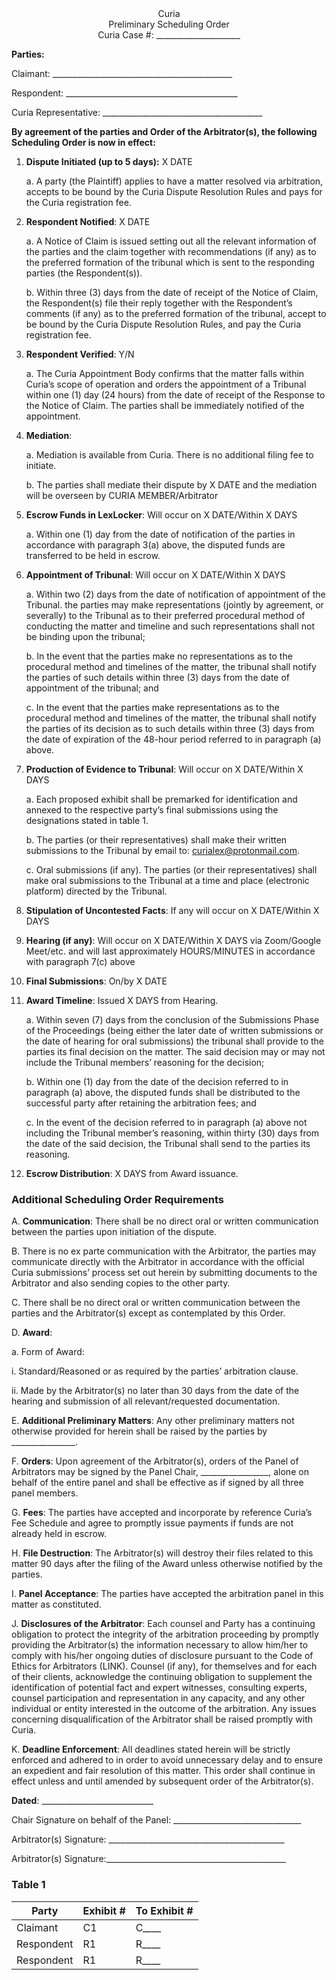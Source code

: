 
<div align="center">Curia</div> 
<div align="center">Preliminary Scheduling Order</div>
<div align="center">Curia Case #: _____________________</div>

**Parties:** 

Claimant: _____________________________________________

Respondent: ___________________________________________ 

Curia Representative: ________________________________________

**By agreement of the parties and Order of the Arbitrator(s), the following Scheduling Order is now in effect:**

1. **Dispute Initiated (up to 5 days):** X DATE
    
    a. A party (the Plaintiff) applies to have a matter resolved via arbitration, accepts to be bound by the Curia Dispute Resolution Rules and pays for the Curia registration fee.

2. **Respondent Notified**: X DATE 
    
    a. A Notice of Claim is issued setting out all the relevant information of the parties and the claim together with recommendations (if any) as to the preferred formation of the tribunal which is sent to the responding parties (the Respondent(s)).
    
    b. Within three (3) days from the date of receipt of the Notice of Claim, the Respondent(s) file their reply together with the Respondent’s comments (if any) as to the preferred formation of the tribunal, accept to be bound by the Curia Dispute Resolution Rules, and pay the Curia registration fee. 

3. **Respondent Verified**: Y/N 
    
    a. The Curia Appointment Body confirms that the matter falls within Curia’s scope of operation and orders the appointment of a Tribunal within one (1) day (24 hours) from the date of receipt of the Response to the Notice of Claim. The parties shall be immediately notified of the appointment.

4. **Mediation**:  
    
    a. Mediation is available from Curia.  There is no additional filing fee to initiate.  
    
    b. The parties shall mediate their dispute by X DATE and the mediation will be overseen by CURIA MEMBER/Arbitrator 

5. **Escrow Funds in LexLocker**: Will occur on X DATE/Within X DAYS
    
    a. Within one (1) day from the date of notification of the parties in accordance with paragraph 3(a) above, the disputed funds are transferred to be held in escrow.

6. **Appointment of Tribunal**: Will occur on X DATE/Within X DAYS

    a. Within two (2) days from the date of notification of appointment of the Tribunal. the parties may make representations (jointly by agreement, or severally) to the Tribunal as to their preferred procedural method of conducting the matter and timeline and such representations shall not be binding upon the tribunal;
    
    b. In the event that the parties make no representations as to the procedural method and timelines of the matter, the tribunal shall notify the parties of such details within three (3) days from the date of appointment of the tribunal; and
    
    c. In the event that the parties make representations as to the procedural method and timelines of the matter, the tribunal shall notify the parties of its decision as to such details within three (3) days from the date of expiration of the 48-hour period referred to in paragraph (a) above. 

7. **Production of Evidence to Tribunal**: Will occur on X DATE/Within X DAYS
    
    a. Each proposed exhibit shall be premarked for identification and annexed to the respective party’s final submissions using the designations stated in table 1. 

    b. The parties (or their representatives) shall make their written submissions to the Tribunal by email to: curialex@protonmail.com.
    
    c. Oral submissions (if any). The parties (or their representatives) shall make oral submissions to the Tribunal at a time and place (electronic platform) directed by the Tribunal. 

8. **Stipulation of Uncontested Facts**: If any will occur on X DATE/Within X DAYS

9. **Hearing (if any)**:  Will occur on X DATE/Within X DAYS via Zoom/Google Meet/etc. and will last approximately HOURS/MINUTES in accordance with paragraph 7(c) above
 
10. **Final Submissions**: On/by X DATE 

11. **Award Timeline**: Issued X DAYS from Hearing.  
     
     a. Within seven (7) days from the conclusion of the Submissions Phase of the Proceedings (being either the later date of written submissions or the date of hearing for oral submissions) the tribunal shall provide to the parties its final decision on the matter. The said decision may or may not include the Tribunal members’ reasoning for the decision;

     b. Within one (1) day from the date of the decision referred to in paragraph (a) above, the disputed funds shall be distributed to the successful party after retaining the arbitration fees; and
     
     c. In the event of the decision referred to in paragraph (a) above not including the Tribunal member’s reasoning, within thirty (30) days from the date of the said decision, the Tribunal shall send to the parties its reasoning.

12. **Escrow Distribution**: X DAYS from Award issuance. 

### Additional Scheduling Order Requirements 
A. **Communication**: There shall be no direct oral or written communication between the parties upon initiation of the dispute.  

B. There is no ex parte communication with the Arbitrator, the parties may communicate directly with the Arbitrator in accordance with the official Curia submissions’ process set out herein by submitting documents to the Arbitrator and also sending copies to the other party. 

C. There shall be no direct oral or written communication between the parties and the Arbitrator(s) except as contemplated by this Order.

D. **Award**:
   
   a. Form of Award: 
    
   i. Standard/Reasoned or as required by the parties’ arbitration clause.

   ii. Made by the Arbitrator(s) no later than 30 days from the date of the hearing and submission of all relevant/requested documentation.  

E. **Additional Preliminary Matters**: Any other preliminary matters not otherwise provided for herein shall be raised by the parties by ________________.  

F. **Orders**: Upon agreement of the Arbitrator(s), orders of the Panel of Arbitrators may be signed by the Panel Chair, _________________, alone on behalf of the entire panel and shall be effective as if signed by all three panel members. 

G. **Fees**: The parties have accepted and incorporate by reference Curia’s Fee Schedule and agree to promptly issue payments if funds are not already held in escrow. 

H. **File Destruction**: The Arbitrator(s) will destroy their files related to this matter 90 days after the filing of the Award unless otherwise notified by the parties.  

I. **Panel Acceptance**: The parties have accepted the arbitration panel in this matter as constituted.

J. **Disclosures of the Arbitrator**: Each counsel and Party has a continuing obligation to protect the integrity of the arbitration proceeding by promptly providing the Arbitrator(s) the information necessary to allow him/her to comply with his/her ongoing duties of disclosure pursuant to the Code of Ethics for Arbitrators (LINK). Counsel (if any), for themselves and for each of their clients, acknowledge the continuing obligation to supplement the identification of potential fact and expert witnesses, consulting experts, counsel participation and representation in any capacity, and any other individual or entity interested in the outcome of the arbitration.  Any issues concerning disqualification of the Arbitrator shall be raised promptly with Curia.

K. **Deadline Enforcement**: All deadlines stated herein will be strictly enforced and adhered to in order to avoid unnecessary delay and to ensure an expedient and fair resolution of this matter. This order shall continue in effect unless and until amended by subsequent order of the Arbitrator(s).




**Dated**: ____________________________	

Chair Signature on behalf of the Panel: ________________________________

Arbitrator(s) Signature:  ____________________________________________

Arbitrator(s) Signature:_____________________________________________ 


### Table 1

| Party  | Exhibit # | To Exhibit # |
| ------------- | ------------- | ------------- |
| Claimant  | C1  | C____  |
| Respondent  | R1  | R____  |
| Respondent  | R1  | R____  |

